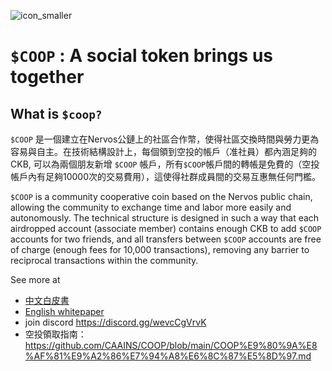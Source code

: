 
![icon_smaller](https://user-images.githubusercontent.com/406686/139627049-eff3c35b-7e61-4469-a6b8-2a941ce0ae74.png)


# ```$COOP``` : A social token brings us together

## What is ```$coop?```
```$COOP``` 是一個建立在Nervos公鏈上的社區合作幣，使得社區交換時間與勞力更為容易與自主。在技術結構設計上，每個領到空投的帳戶（准社員）都內涵足夠的CKB, 可以為兩個朋友新增 ```$COOP``` 帳戶，所有```$COOP```帳戶間的轉帳是免費的（空投帳戶內有足夠10000次的交易費用），這使得社群成員間的交易互惠無任何門檻。

```$COOP``` is a community cooperative coin based on the Nervos public chain, allowing the community to exchange time and labor more easily and autonomously. The technical structure is designed in such a way that each airdropped account (associate member) contains enough CKB to add ```$COOP``` accounts for two friends, and all transfers between ```$COOP``` accounts are free of charge (enough fees for 10,000 transactions), removing any barrier to reciprocal transactions within the community.

See more at
* [中文白皮書](https://github.com/CAAINS/COOP/blob/main/Chinese_whitepaper.md)
*  [English whitepaper](https://github.com/CAAINS/COOP/blob/main/en_whitepapter.md)
*  join discord https://discord.gg/wevcCgVrvK
*  空投領取指南：https://github.com/CAAINS/COOP/blob/main/COOP%E9%80%9A%E8%AF%81%E9%A2%86%E7%94%A8%E6%8C%87%E5%8D%97.md
